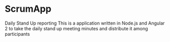 # ScrumApp
Daily Stand Up reporting
This is a application written in Node.js and Angular 2 to take the daily stand up meeting minutes and distribute it among participants
